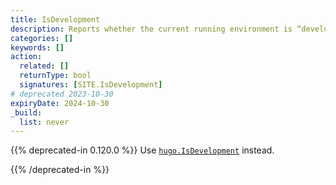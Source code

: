 ```yaml
---
title: IsDevelopment
description: Reports whether the current running environment is “development”.
categories: []
keywords: []
action:
  related: []
  returnType: bool
  signatures: [SITE.IsDevelopment]
# deprecated 2023-10-30
expiryDate: 2024-10-30 
_build:
  list: never
---
```


{{% deprecated-in 0.120.0 %}}
Use [`hugo.IsDevelopment`] instead.

[`hugo.IsDevelopment`]: /functions/hugo/isdevelopment
{{% /deprecated-in %}}
